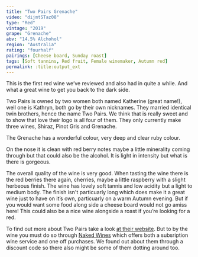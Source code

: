 ```yaml
---
title: "Two Pairs Grenache"
video: "dijmtSTaz08"
type: "Red"
vintage: "2019"
grape: "Grenache"
abv: "14.5% Alchohol"
region: "Australia"
rating: "fourhalf"
pairings: [Cheese board, Sunday roast]
tags: [Soft tannins, Red fruit, Female winemaker, Autumn red]
permalink: :title:output_ext
---
```


This is the first red wine we&rsquo;ve reviewed and also had in quite a while. And what a great wine to get you back to the dark side.

Two Pairs is owned by two women both named Katherine (great name!), well one is Kathryn, both go by their own nicknames.  They married identical twin brothers, hence the name Two Pairs. We think that is really sweet and to show that love their logo is all four of them. They only currently make three wines, Shiraz, Pinot Gris and Grenache.

The Grenache has a wonderful colour, very deep and clear ruby colour.

On the nose it is clean with red berry notes maybe a little minerality coming through but that could also be the alcohol. It is light in intensity but what is there is gorgeous.

The overall quality of the wine is very good. When tasting the wine there is the red berries there again, cherries, maybe a little raspberry with a slight herbeous finish. The wine has lovely soft tannis and low acidity but a light to medium body. The finish isn't particuarly long which does make it a great wine just to have on it&rsquo;s own, particuarly on a warm Autumn evening. But if you would want some food along side a cheese board would not go amiss here! This could also be a nice wine alongside a roast if you&rsquo;re looking for a red.

To find out more about Two Pairs take a look <a href="https://twopairswines.com.au/" target="_blank" title="Two Pairs Wines">at their website</a>. But to by the wine you must do so through <a href="https://www.nakedwines.com.au/producers/nina-stocker-kate-day" target="_blank" title="Naked Wines">Naked Wines</a> which offers both a subsription wine service and one off purchases. We found out about them through a discount code so there also might be some of them dotting around too.
